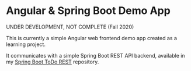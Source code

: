 # Angular & Spring Boot Demo App
UNDER DEVELOPMENT, NOT COMPLETE (Fall 2020)

This is currently a simple Angular web frontend demo app created as a learning project. 

It communicates with a simple Spring Boot REST API backend, 
available in my [Spring Boot ToDo REST](https://github.com/EricRybarczyk/SpringBoot-ToDo-REST) repository.

